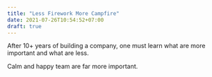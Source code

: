 ```yaml
---
title: "Less Firework More Campfire"
date: 2021-07-26T10:54:52+07:00
draft: true
---
```


After 10+ years of building a company, one must learn what are more important and what are less.

Calm and happy team are far more important.